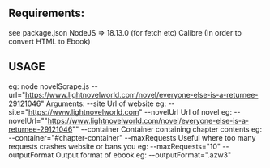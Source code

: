 ## Requirements:
see package.json
NodeJS => 18.13.0 (for fetch etc)
Calibre (In order to convert HTML to Ebook)

## USAGE
eg:
node novelScrape.js --url="https://www.lightnovelworld.com/novel/everyone-else-is-a-returnee-29121046"
Arguments:
--site          Url of website eg:                                             --site="https://www.lightnovelworld.com"
--novelUrl      Url of novel eg:                                               --novelUrl=""https://www.lightnovelworld.com/novel/everyone-else-is-a-returnee-29121046""
--container     Container containing chapter contents eg:                      --container="#chapter-container"
--maxRequests   Useful where too many requests crashes website or bans you eg: --maxRequests="10"
--outputFormat  Output format of ebook eg:                                     --outputFormat=".azw3"
